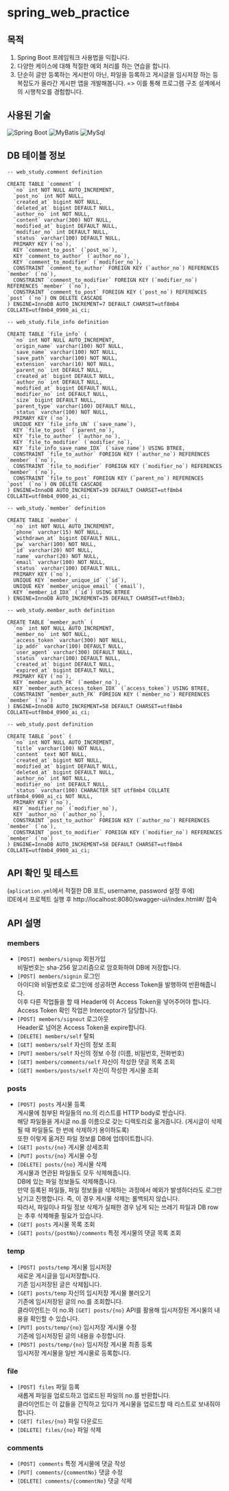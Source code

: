 # spring_web_practice
## 목적

1. Spring Boot 프레임워크 사용법을 익힙니다.
2. 다양한 케이스에 대해 적절한 예외 처리를 하는 연습을 합니다.
3. 단순히 글만 등록하는 게시판이 아닌, 파일을 등록하고 게시글을 임시저장 하는 등 복잡도가 올라간 게시판 앱을 개발해봅니다. => 이를 통해 프로그램 구조 설계에서의 시행착오를 경험합니다.

## 사용된 기술

![Spring Boot](https://img.shields.io/badge/Spring_boot-blue) ![MyBatis](https://img.shields.io/badge/MyBatis-orange) ![MySql](https://img.shields.io/badge/MySql-green)

## DB 테이블 정보
```mysql
-- web_study.comment definition

CREATE TABLE `comment` (
  `no` int NOT NULL AUTO_INCREMENT,
  `post_no` int NOT NULL,
  `created_at` bigint NOT NULL,
  `deleted_at` bigint DEFAULT NULL,
  `author_no` int NOT NULL,
  `content` varchar(300) NOT NULL,
  `modified_at` bigint DEFAULT NULL,
  `modifier_no` int DEFAULT NULL,
  `status` varchar(100) DEFAULT NULL,
  PRIMARY KEY (`no`),
  KEY `comment_to_post` (`post_no`),
  KEY `comment_to_author` (`author_no`),
  KEY `comment_to_modifier` (`modifier_no`),
  CONSTRAINT `comment_to_author` FOREIGN KEY (`author_no`) REFERENCES `member` (`no`),
  CONSTRAINT `comment_to_modifier` FOREIGN KEY (`modifier_no`) REFERENCES `member` (`no`),
  CONSTRAINT `comment_to_post` FOREIGN KEY (`post_no`) REFERENCES `post` (`no`) ON DELETE CASCADE
) ENGINE=InnoDB AUTO_INCREMENT=7 DEFAULT CHARSET=utf8mb4 COLLATE=utf8mb4_0900_ai_ci;

-- web_study.file_info definition

CREATE TABLE `file_info` (
  `no` int NOT NULL AUTO_INCREMENT,
  `origin_name` varchar(100) NOT NULL,
  `save_name` varchar(100) NOT NULL,
  `save_path` varchar(100) NOT NULL,
  `extension` varchar(10) NOT NULL,
  `parent_no` int DEFAULT NULL,
  `created_at` bigint DEFAULT NULL,
  `author_no` int DEFAULT NULL,
  `modified_at` bigint DEFAULT NULL,
  `modifier_no` int DEFAULT NULL,
  `size` bigint DEFAULT NULL,
  `parent_type` varchar(100) DEFAULT NULL,
  `status` varchar(100) NOT NULL,
  PRIMARY KEY (`no`),
  UNIQUE KEY `file_info_UN` (`save_name`),
  KEY `file_to_post` (`parent_no`),
  KEY `file_to_author` (`author_no`),
  KEY `file_to_modifier` (`modifier_no`),
  KEY `file_info_save_name_IDX` (`save_name`) USING BTREE,
  CONSTRAINT `file_to_author` FOREIGN KEY (`author_no`) REFERENCES `member` (`no`),
  CONSTRAINT `file_to_modifier` FOREIGN KEY (`modifier_no`) REFERENCES `member` (`no`),
  CONSTRAINT `file_to_post` FOREIGN KEY (`parent_no`) REFERENCES `post` (`no`) ON DELETE CASCADE
) ENGINE=InnoDB AUTO_INCREMENT=39 DEFAULT CHARSET=utf8mb4 COLLATE=utf8mb4_0900_ai_ci;

-- web_study.`member` definition

CREATE TABLE `member` (
  `no` int NOT NULL AUTO_INCREMENT,
  `phone` varchar(15) NOT NULL,
  `withdrawn_at` bigint DEFAULT NULL,
  `pw` varchar(100) NOT NULL,
  `id` varchar(20) NOT NULL,
  `name` varchar(20) NOT NULL,
  `email` varchar(100) NOT NULL,
  `status` varchar(100) DEFAULT NULL,
  PRIMARY KEY (`no`),
  UNIQUE KEY `member_unique_id` (`id`),
  UNIQUE KEY `member_unique_email` (`email`),
  KEY `member_id_IDX` (`id`) USING BTREE
) ENGINE=InnoDB AUTO_INCREMENT=35 DEFAULT CHARSET=utf8mb3;

-- web_study.member_auth definition

CREATE TABLE `member_auth` (
  `no` int NOT NULL AUTO_INCREMENT,
  `member_no` int NOT NULL,
  `access_token` varchar(300) NOT NULL,
  `ip_addr` varchar(100) DEFAULT NULL,
  `user_agent` varchar(300) DEFAULT NULL,
  `status` varchar(100) DEFAULT NULL,
  `created_at` bigint DEFAULT NULL,
  `expired_at` bigint DEFAULT NULL,
  PRIMARY KEY (`no`),
  KEY `member_auth_FK` (`member_no`),
  KEY `member_auth_access_token_IDX` (`access_token`) USING BTREE,
  CONSTRAINT `member_auth_FK` FOREIGN KEY (`member_no`) REFERENCES `member` (`no`)
) ENGINE=InnoDB AUTO_INCREMENT=58 DEFAULT CHARSET=utf8mb4 COLLATE=utf8mb4_0900_ai_ci;

-- web_study.post definition

CREATE TABLE `post` (
  `no` int NOT NULL AUTO_INCREMENT,
  `title` varchar(100) NOT NULL,
  `content` text NOT NULL,
  `created_at` bigint NOT NULL,
  `modified_at` bigint DEFAULT NULL,
  `deleted_at` bigint DEFAULT NULL,
  `author_no` int NOT NULL,
  `modifier_no` int DEFAULT NULL,
  `status` varchar(100) CHARACTER SET utf8mb4 COLLATE utf8mb4_0900_ai_ci NOT NULL,
  PRIMARY KEY (`no`),
  KEY `modifier_no` (`modifier_no`),
  KEY `author_no` (`author_no`),
  CONSTRAINT `post_to_author` FOREIGN KEY (`author_no`) REFERENCES `member` (`no`),
  CONSTRAINT `post_to_modifier` FOREIGN KEY (`modifier_no`) REFERENCES `member` (`no`)
) ENGINE=InnoDB AUTO_INCREMENT=58 DEFAULT CHARSET=utf8mb4 COLLATE=utf8mb4_0900_ai_ci;
```

## API 확인 및 테스트  
(`aplication.yml`에서 적절한 DB 포트, username, password 설정 후에)  
IDE에서 프로젝트 실행 후 http://localhost:8080/swagger-ui/index.html#/ 접속  

## API 설명
### members

- `[POST] members/signup` 회원가입  
비밀번호는 sha-256 알고리즘으로 암호화하여 DB에 저장합니다.  
- `[POST] members/signin` 로그인  
아이디와 비밀번호로 로그인에 성공하면 Access Token을 발행하여 반환해줍니다.  
이후 다른 작업들을 할 때 Header에 이 Access Token을 넣어주어야 합니다.  
Access Token 확인 작업은 Interceptor가 담당합니다.
- `[POST] members/signout` 로그아웃  
Header로 넘어온 Access Token을 expire합니다.
- `[DELETE] members/self` 탈퇴
- `[GET] members/self` 자신의 정보 조회
- `[PUT] members/self` 자신의 정보 수정 (이름, 비밀번호, 전화번호)
- `[GET] members/comments/self` 자신이 작성한 댓글 목록 조회  
- `[GET] members/posts/self` 자신이 작성한 게시물 조회  

### posts

- `[POST] posts` 게시물 등록  
게시물에 첨부된 파일들의 no.의 리스트를 HTTP body로 받습니다.  
해당 파일들을 게시글 no.를 이름으로 갖는 디렉토리로 옮겨줍니다. (게시글이 삭제될 때 파일들도 한 번에 삭제하기 용이하도록)  
또한 이렇게 옮겨진 파일 정보를 DB에 업데이트합니다.  
- `[GET] posts/{no}` 게시물 상세조회
- `[PUT] posts/{no}` 게시물 수정
- `[DELETE] posts/{no}` 게시물 삭제  
게시물과 연관된 파일들도 모두 삭제해줍니다.  
DB에 있는 파일 정보들도 삭제해줍니다.  
만약 등록된 파일들, 파일 정보들을 삭제하는 과정에서 예외가 발생하더라도 로그만 남기고 진행합니다. 즉, 이 경우 게시물 삭제는 롤백되지 않습니다.  
따라서, 파일이나 파일 정보 삭제가 실패한 경우 남게 되는 쓰레기 파일과 DB row는 추후 삭제해줄 필요가 있습니다.  
- `[GET] posts` 게시물 목록 조회  
- `[GET] posts/{postNo}/comments` 특정 게시물의 댓글 목록 조회

### temp

- `[POST] posts/temp` 게시물 임시저장  
새로운 게시글을 임시저장합니다.  
기존 임시저장된 글은 삭제됩니다.  
- `[GET] posts/temp` 자신의 임시저장 게시물 불러오기  
기존에 임시저장된 글의 no.를 조회합니다.  
클라이언트는 이 no.와 `[GET] posts/{no}` API를 활용해 임시저장된 게시물의 내용을 확인할 수 있습니다.  
- `[PUT] posts/temp/{no}` 임시저장 게시물 수정  
기존에 임시저장된 글의 내용을 수정합니다.  
- `[POST] posts/temp/{no}` 임시저장 게시물 최종 등록  
임시저장 게시물을 일반 게시물로 등록합니다.  

### file

- `[POST] files` 파일 등록  
새롭게 파일을 업로드하고 업로드된 파일의 no.를 반환합니다.  
클라이언트는 이 값들을 간직하고 있다가 게시물을 업로드할 때 리스트로 보내줘야 합니다.  
- `[GET] files/{no}` 파일 다운로드  
- `[DELETE] files/{no}` 파일 삭제

### comments

- `[POST] comments` 특정 게시물에 댓글 작성  
- `[PUT] comments/{commentNo}` 댓글 수정  
- `[DELETE] comments/{commentNo}` 댓글 삭제  
